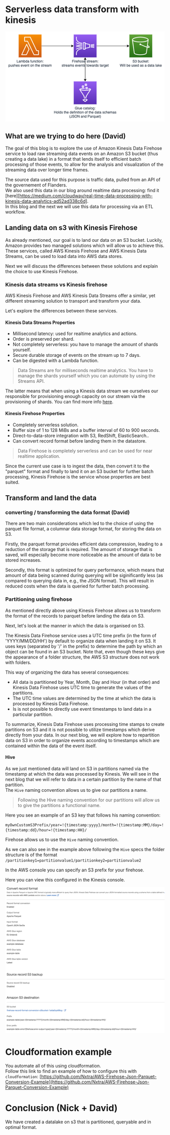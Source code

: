 # Serverless data transform with kinesis

![architecture](./img/kinesis-firehose-cloudway.png)

## What are we trying to do here (David)

The goal of this blog is to explore the use of Amazon Kinesis Data Firehose service to load raw streaming data events on an Amazon S3 bucket (thus creating a data lake) in a format that lends itself to efficient batch processing of those events, to allow for the analysis and visualization of the streaming data over longer time frames.

The source data used for this purpose is traffic data, pulled from an API of the governement of Flanders.  
We also used this data in our blog around realtime data processing: find it [here][https://medium.com/cloudway/real-time-data-processing-with-kinesis-data-analytics-ad52ad338c6d].  
In this blog and the next we will use this data for processing via an ETL workflow.

## Landing data on s3 with Kinesis Firehose
As already mentioned, our goal is to land our data on an S3 bucket. 
Luckily, Amazon provides two managed solutions which will allow us to achieve this. 
These services, called AWS Kinesis Firehose and AWS Kinesis Data Streams, can be used to load data into AWS data stores. 

Next we will discuss the differences between these solutions and explain the choice to use Kinesis Firehose. 

### Kinesis data streams vs Kinesis firehose
AWS Kinesis Firehose and AWS Kinesis Data Streams offer a similar, yet different streaming solution to transport and transform your data.

Let's explore the differences between these services. 

#### Kinesis Data Streams Properties
- Millisecond latency: used for realtime analytics and actions.
- Order is preserved per shard.
- Not completely serverless: you have to manage the amount of shards yourself.
- Secure durable storage of events on the stream up to 7 days.
- Can be digested with a Lambda function.

> Data Streams are for milliseconds realtime analytics.
> You have to manage the shards yourself which you can automate by using the Streams API. 

The latter means that when using a Kinesis data stream we ourselves our responsible for provisioning enough capacity on our stream via the provisioning of shards.
You can find more info [here](https://aws.amazon.com/kinesis/data-streams/faqs/#:~:text=Shard%20is%20the%20base%20throughput,you%20create%20a%20data%20stream).

#### Kinesis Firehose Properties
- Completely serverless solution.
- Buffer size of 1 to 128 MiBs and a buffer interval of 60 to 900 seconds.
- Direct-to-data-store integration with S3, RedShift, ElasticSearch..
- Can convert record format before landing them in the datastore.

> Data Firehose is completely serverless and can be used for near realtime application. 

Since the current use case is to ingest the data, then convert it to the "parquet" format and finally to land it on an S3 bucket for further batch processing, Kinesis Firehose is the service whose properties are best suited.

## Transform and land the data

### converting / transforming the data format (David)
There are two main considerations which led to the choice of using the parquet file format, a columnar data storage format, for storing the data on S3.

Firstly, the parquet format provides efficient data compression, leading to a reduction of the storage that is required.
The amount of storage that is saved, will especially become more noticeable as the amount of data to be stored increases.  

Secondly, this format is optimized for query performance, which means that amount of data being scanned during querying will be siginificantly less (as compared to querying data in, e.g., the JSON format). 
This will result in reduced costs when the data is queried for further batch processing.

### Partitioning using firehose
As mentioned directly above using Kinesis Firehose allows us to transform the format of the records to parquet before landing the data on S3.

Next, let's look at the manner in which the data is organised on S3. 

The Kinesis Data Firehose service uses a UTC time prefix (in the form of 'YYYY/MM/DD/HH') by default to organize data when landing it on S3. 
It uses keys (separated by '/' in the prefix) to determine the path by which an object can be found in an S3 bucket.
Note that, even though these keys give the appearance of a folder structure, the AWS S3 structure does not work with folders. 

This way of organizing the data has several consequences:
 * All data is partitioned by Year, Month, Day and Hour (in that order) and Kinesis Data Firehose uses UTC time to generate the values of the partitions.
 * The UTC time values are determined by the time at which the data is processed by Kinesis Data Firehose.
 * Is is not possible to directly use event timestamps to land data in a particular partition.
 
 To summarize, Kinesis Data Firehose uses processing time stamps to create partitions on S3 and it is not possible to utilize timestamps which derive directly from your data.
 In our next blog, we will explore how to repartition data on S3 in order to organize events according to timestamps which are contained within the data of the event itself.


#### Hive

As we just mentioned data will land on S3 in partitions named via the timestamp at which the data was processed by Kinesis.
We will see in the next blog that we will refer to data in a certain partition by the name of that partition.  
The `Hive` naming convention allows us to give our partitions a name.

> Following the Hive naming convention for our partitions will allow us to give the partitions a functional name.

Here you see an example of an S3 key that follows his naming convention:

```
myOwnCustomS3Prefix/year=!{timestamp:yyyy}/month=!{timestamp:MM}/day=!{timestamp:dd}/hour=!{timestamp:HH}/
```

Firehose allows us to use the `Hive` naming convention.

As we can also see in the example above following the `Hive` specs the folder structure is of the format `/partitionkey1=partitionvalue1/partitionkey2=partitionvalue2`

In the AWS console you can specify an S3 prefix for your firehose.

Here you can view this configured in the Kinesis console.

![transform-and-land](img/transform-and-land.png)


# Cloudformation example
You automate all of this using cloudformation.  
Follow this link to find an example of how to configure this with `cloudformation`: [https://github.com/Nxtra/AWS-Firehose-Json-Parquet-Conversion-Example](https://github.com/Nxtra/AWS-Firehose-Json-Parquet-Conversion-Example)
 
# Conclusion (Nick + David)

We have created a datalake on s3 that is partitioned, queryable and in optimal format.
